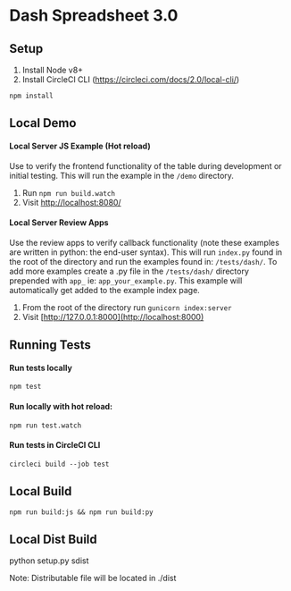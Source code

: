 # Dash Spreadsheet 3.0

## Setup
1. Install Node v8+
2. Install CircleCI CLI (https://circleci.com/docs/2.0/local-cli/)

`npm install`

## Local Demo 
#### Local Server JS Example (Hot reload)
Use to verify the frontend functionality of the table during development or initial testing. This will run the example in the `/demo` directory.

1. Run `npm run build.watch`
2. Visit [http://localhost:8080/](http://localhost:8080/)
#### Local Server Review Apps
Use the review apps to verify callback functionality (note these examples are written in python: the end-user syntax). This will run `index.py` found in the root of the directory and run the examples found in: `/tests/dash/`. To add more examples create a .py file in the `/tests/dash/` directory prepended with `app_` ie: `app_your_example.py`. This example will automatically get added to the example index page.
1. From the root of the directory run `gunicorn index:server`
2. Visit [http://127.0.0.1:8000](http://localhost:8000)

## Running Tests
#### Run tests locally
`npm test`
#### Run locally with hot reload:
`npm run test.watch`
#### Run tests in CircleCI CLI
`circleci build --job test`

## Local Build
`npm run build:js && npm run build:py`

## Local Dist Build
python setup.py sdist

Note: Distributable file will be located in ./dist
